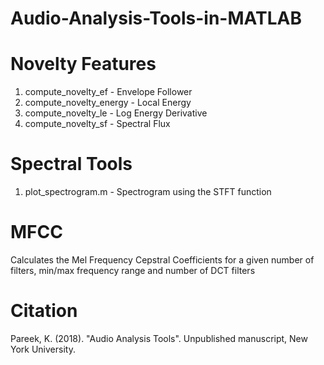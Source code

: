 # Audio-Analysis-Tools-in-MATLAB

# Novelty Features
1. compute_novelty_ef - Envelope Follower
2. compute_novelty_energy - Local Energy
3. compute_novelty_le - Log Energy Derivative
4. compute_novelty_sf - Spectral Flux

# Spectral Tools
1. plot_spectrogram.m - Spectrogram using the STFT function

# MFCC
Calculates the Mel Frequency Cepstral Coefficients for a given number of filters, min/max frequency range and number of DCT filters

# Citation
Pareek, K. (2018). "Audio Analysis Tools". Unpublished manuscript, New York University.
